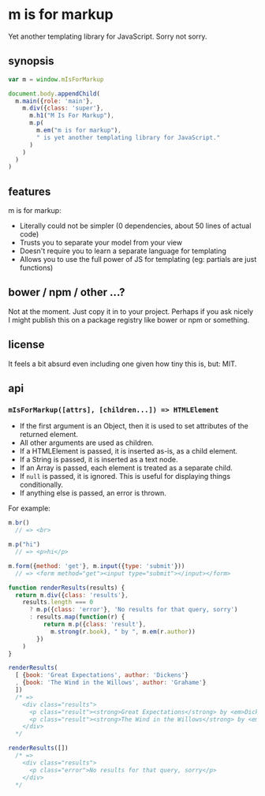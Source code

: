 # m is for markup

Yet another templating library for JavaScript. Sorry not sorry.

## synopsis

```javascript
var m = window.mIsForMarkup

document.body.appendChild(
  m.main({role: 'main'},
    m.div({class: 'super'},
      m.h1("M Is For Markup"),
      m.p(
        m.em("m is for markup"),
        " is yet another templating library for JavaScript."
      )
    )
  )
)
```

## features

m is for markup:

* Literally could not be simpler (0 dependencies, about 50 lines of actual
  code)
* Trusts you to separate your model from your view
* Doesn't require you to learn a separate language for templating
* Allows you to use the full power of JS for templating (eg: partials are just
  functions)

## bower / npm / other ...?

Not at the moment. Just copy it in to your project. Perhaps if you ask nicely I
might publish this on a package registry like bower or npm or something.

## license

It feels a bit absurd even including one given how tiny this is, but: MIT.

## api

### `mIsForMarkup([attrs], [children...]) => HTMLElement`

* If the first argument is an Object, then it is used to set attributes of the
  returned element.
* All other arguments are used as children.
* If a HTMLElement is passed, it is inserted as-is, as a child element.
* If a String is passed, it is inserted as a text node.
* If an Array is passed, each element is treated as a separate child.
* If `null` is passed, it is ignored. This is useful for displaying things
  conditionally.
* If anything else is passed, an error is thrown.

For example:

```javascript
m.br()
  // => <br>

m.p("hi")
  // => <p>hi</p>

m.form({method: 'get'}, m.input({type: 'submit'}))
  // => <form method="get"><input type="submit"></input></form>

function renderResults(results) {
  return m.div({class: 'results'},
    results.length === 0
      ? m.p({class: 'error'}, 'No results for that query, sorry')
      : results.map(function(r) {
          return m.p({class: 'result'},
            m.strong(r.book), " by ", m.em(r.author))
        })
    )
}

renderResults(
  [ {book: 'Great Expectations', author: 'Dickens'}
  , {book: 'The Wind in the Willows', author: 'Grahame'}
  ])
  /* =>
    <div class="results">
      <p class="result"><strong>Great Expectations</strong> by <em>Dickens</em></p>
      <p class="result"><strong>The Wind in the Willows</strong> by <em>Grahame</em></p>
    </div>
  */

renderResults([])
  /* =>
    <div class="results">
      <p class="error">No results for that query, sorry</p>
    </div>
  */
